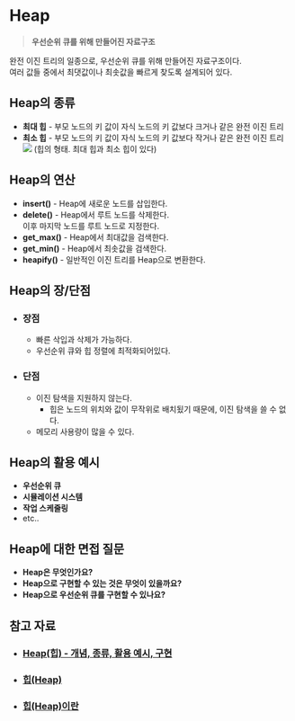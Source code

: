 # Heap
  > **우선순위 큐를 위해 만들어진 자료구조**

  완전 이진 트리의 일종으로, 우선순위 큐를 위해 만들어진 자료구조이다.  
  여러 값들 중에서 최댓값이나 최솟값을 빠르게 찾도록 설계되어 있다.  
  
  ## Heap의 종류
  - **최대 힙** - 부모 노드의 키 값이 자식 노드의 키 값보다 크거나 같은 완전 이진 트리  
  - **최소 힙** - 부모 노드의 키 값이 자식 노드의 키 값보다 작거나 같은 완전 이진 트리  
  ![](https://media.discordapp.net/attachments/1089767490537656340/1156222671638511707/ea61de672e9194d3.png?ex=65142fc6&is=6512de46&hm=27c28964ec13ca490262534d159e1fa68feedbfd8a9eabc6976061f82d80d205&=&width=1440&height=574)
  (힙의 형태. 최대 힙과 최소 힙이 있다)

  ## Heap의 연산
  - **insert()** - Heap에 새로운 노드를 삽입한다.
  - **delete()** - Heap에서 루트 노드를 삭제한다.  
  이후 마지막 노드를 루트 노드로 지정한다.
  - **get_max()** - Heap에서 최대값을 검색한다.
  - **get_min()** - Heap에서 최솟값을 검색한다.
  - **heapify()** - 일반적인 이진 트리를 Heap으로 변환한다.


  ## Heap의 장/단점
  - ### 장점
    - 빠른 삭입과 삭제가 가능하다.
    - 우선순위 큐와 힙 정렬에 최적화되어있다.

  - ### 단점
    - 이진 탐색을 지원하지 않는다.
      - 힙은 노드의 위치와 값이 무작위로 배치됬기 때문에, 이진 탐색을 쓸 수 없다.
    - 메모리 사용량이 많을 수 있다.

  ## Heap의 활용 예시
  - **우선순위 큐**
  - **시뮬레이션 시스템**
  - **작업 스케줄링**
  - etc..

  ## Heap에 대한 면접 질문
  - **Heap은 무엇인가요?**
  - **Heap으로 구현할 수 있는 것은 무엇이 있을까요?**
  - **Heap으로 우선순위 큐를 구현할 수 있나요?**

  ## 참고 자료
  - ### <a href="https://velog.io/@yanghl98/%EC%9E%90%EB%A3%8C%EA%B5%AC%EC%A1%B0-Heap%ED%9E%99-%EA%B0%9C%EB%85%90-%EC%A2%85%EB%A5%98-%ED%99%9C%EC%9A%A9-%EC%98%88%EC%8B%9C-%EA%B5%AC%ED%98%84">Heap(힙) - 개념, 종류, 활용 예시, 구현</a>
  - ### <a href="https://velog.io/@kms403/%EC%9E%90%EB%A3%8C%EA%B5%AC%EC%A1%B0-Heap%ED%9E%99">힙(Heap)</a>
  - ### <a href="https://gmlwjd9405.github.io/2018/05/10/data-structure-heap.html">힙(Heap)이란</a>